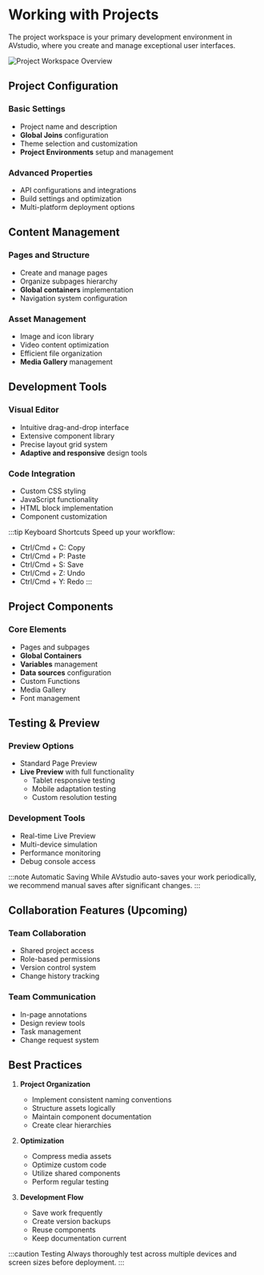 # Working with Projects

The project workspace is your primary development environment in AVstudio, where you create and manage exceptional user interfaces.

![Project Workspace Overview](working-with-project.png)

## Project Configuration

### Basic Settings
- Project name and description
- **Global Joins** configuration
- Theme selection and customization
- **Project Environments** setup and management

### Advanced Properties
- API configurations and integrations
- Build settings and optimization
- Multi-platform deployment options

## Content Management

### Pages and Structure
- Create and manage pages
- Organize subpages hierarchy
- **Global containers** implementation
- Navigation system configuration

### Asset Management
- Image and icon library
- Video content optimization
- Efficient file organization
- **Media Gallery** management

## Development Tools

### Visual Editor
- Intuitive drag-and-drop interface
- Extensive component library
- Precise layout grid system
- **Adaptive and responsive** design tools

### Code Integration
- Custom CSS styling
- JavaScript functionality
- HTML block implementation
- Component customization

:::tip Keyboard Shortcuts
Speed up your workflow:
- Ctrl/Cmd + C: Copy
- Ctrl/Cmd + P: Paste
- Ctrl/Cmd + S: Save
- Ctrl/Cmd + Z: Undo
- Ctrl/Cmd + Y: Redo
:::

## Project Components

### Core Elements
- Pages and subpages
- **Global Containers**
- **Variables** management
- **Data sources** configuration
- Custom Functions
- Media Gallery
- Font management

## Testing & Preview

### Preview Options
- Standard Page Preview
- **Live Preview** with full functionality
  - Tablet responsive testing
  - Mobile adaptation testing
  - Custom resolution testing

### Development Tools
- Real-time Live Preview
- Multi-device simulation
- Performance monitoring
- Debug console access

:::note Automatic Saving
While AVstudio auto-saves your work periodically, we recommend manual saves after significant changes.
:::

## Collaboration Features (Upcoming)

### Team Collaboration
- Shared project access
- Role-based permissions
- Version control system
- Change history tracking

### Team Communication
- In-page annotations
- Design review tools
- Task management
- Change request system

## Best Practices

1. **Project Organization**
   - Implement consistent naming conventions
   - Structure assets logically
   - Maintain component documentation
   - Create clear hierarchies

2. **Optimization**
   - Compress media assets
   - Optimize custom code
   - Utilize shared components
   - Perform regular testing

3. **Development Flow**
   - Save work frequently
   - Create version backups
   - Reuse components
   - Keep documentation current

:::caution Testing
Always thoroughly test across multiple devices and screen sizes before deployment.
:::